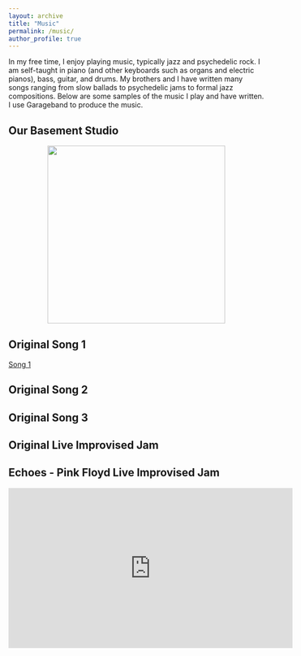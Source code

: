 ```yaml
---
layout: archive
title: "Music"
permalink: /music/
author_profile: true
---
```


In my free time, I enjoy playing music, typically jazz and psychedelic rock. I am self-taught in piano (and other keyboards such as organs and electric pianos), 
bass, guitar, and drums. My brothers and I have written many songs ranging from slow ballads to psychedelic jams to formal jazz compositions. Below are some
samples of the music I play and have written. I use Garageband to produce the music.

## Our Basement Studio
<p align="center">
  <img width="350" src="https://user-images.githubusercontent.com/93623304/140553083-47784a00-a9e0-4e13-91c1-ecfec21c87c2.png" />
</p>

## Original Song 1

[Song 1](https://user-images.githubusercontent.com/93623304/140575978-469ff94d-e9b5-4719-83b1-7764485b61a5.mp4)


## Original Song 2

## Original Song 3

## Original Live Improvised Jam

## Echoes - Pink Floyd Live Improvised Jam
<p align="center">
  <iframe width="560" height="315" src="https://www.youtube.com/embed/77H_VFMou3U" title="YouTube video player" frameborder="0" allow="accelerometer; autoplay; clipboard-write; encrypted-media; gyroscope; picture-in-picture" allowfullscreen></iframe>
</p>
